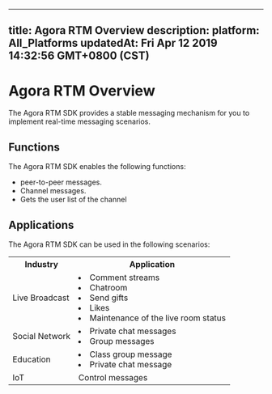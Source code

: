 
---
title: Agora RTM Overview
description: 
platform: All_Platforms
updatedAt: Fri Apr 12 2019 14:32:56 GMT+0800 (CST)
---
# Agora RTM Overview
The Agora RTM SDK provides a stable messaging mechanism for you to implement real-time messaging scenarios.

## Functions

The Agora RTM SDK enables the following functions:

-   peer-to-peer messages.
-   Channel messages.
-   Gets the user list of the channel


## Applications

The Agora RTM SDK can be used in the following scenarios:

<table>
  <tr>
    <th>Industry</th>
    <th>Application</th>
  </tr>
  <tr>
    <td>Live Broadcast</td>
    <td><li>Comment streams<br><li>Chatroom<br><li>Send gifts<br><li>Likes<br><li>Maintenance of the live room status<br></td>
  </tr>
  <tr>
    <td>Social Network</td>
    <td><li>Private chat messages<br><li>Group messages<br></td>
  </tr>
  <tr>
    <td>Education</td>
    <td><li>Class group message<br><li>Private chat message<br></td>
  </tr>
  <tr>
    <td>IoT</td>
    <td>Control messages</td>
  </tr>
</table>




